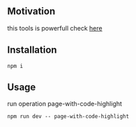<h2>Motivation</h2>
this tools is powerfull check <a href="https://github.com/puppeteer/puppeteer">here</a>


<h2>Installation</h2>

```
npm i
```

<h2>Usage</h2>
run operation page-with-code-highlight

```
npm run dev -- page-with-code-highlight
```

